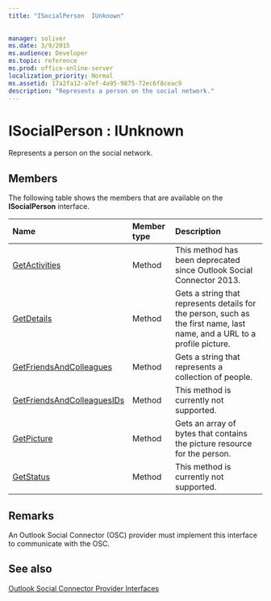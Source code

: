 ```yaml
---
title: "ISocialPerson  IUnknown"
 
 
manager: soliver
ms.date: 3/9/2015
ms.audience: Developer
ms.topic: reference
ms.prod: office-online-server
localization_priority: Normal
ms.assetid: 17a2fa12-a7ef-4a95-9875-72ec6f8ceac9
description: "Represents a person on the social network."
---
```


# ISocialPerson : IUnknown

Represents a person on the social network.
  
## Members

The following table shows the members that are available on the **ISocialPerson** interface. 
  
|**Name**|**Member type**|**Description**|
|:-----|:-----|:-----|
|[GetActivities](isocialperson-getactivities.md) <br/> |Method  <br/> |This method has been deprecated since Outlook Social Connector 2013.  <br/> |
|[GetDetails](isocialperson-getdetails.md) <br/> |Method  <br/> |Gets a string that represents details for the person, such as the first name, last name, and a URL to a profile picture.  <br/> |
|[GetFriendsAndColleagues](isocialperson-getfriendsandcolleagues.md) <br/> |Method  <br/> |Gets a string that represents a collection of people.  <br/> |
|[GetFriendsAndColleaguesIDs](isocialperson-getfriendsandcolleaguesids.md) <br/> |Method  <br/> |This method is currently not supported.  <br/> |
|[GetPicture](isocialperson-getpicture.md) <br/> |Method  <br/> |Gets an array of bytes that contains the picture resource for the person.  <br/> |
|[GetStatus](isocialperson-getstatus.md) <br/> |Method  <br/> |This method is currently not supported.  <br/> |
   
## Remarks

An Outlook Social Connector (OSC) provider must implement this interface to communicate with the OSC.
  
## See also



[Outlook Social Connector Provider Interfaces](outlook-social-connector-provider-interfaces.md)

